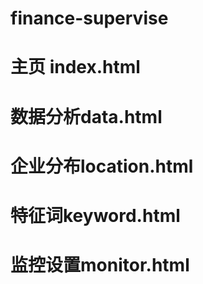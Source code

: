 # finance-supervise
# 主页 index.html
# 数据分析data.html
# 企业分布location.html
# 特征词keyword.html
# 监控设置monitor.html

